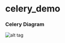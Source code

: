 # celery_demo

### Celery Diagram
![alt tag](http://www.bogotobogo.com/python/images/RabbitMQ_Celery/Celery_RabbitMQ/Celery_RabitMQ_Diagram.png)

